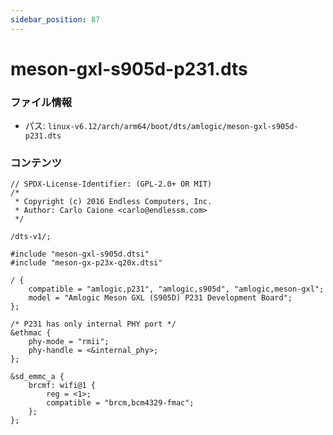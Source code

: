 ```yaml
---
sidebar_position: 87
---
```

# meson-gxl-s905d-p231.dts

### ファイル情報

- パス: `linux-v6.12/arch/arm64/boot/dts/amlogic/meson-gxl-s905d-p231.dts`

### コンテンツ

```dts
// SPDX-License-Identifier: (GPL-2.0+ OR MIT)
/*
 * Copyright (c) 2016 Endless Computers, Inc.
 * Author: Carlo Caione <carlo@endlessm.com>
 */

/dts-v1/;

#include "meson-gxl-s905d.dtsi"
#include "meson-gx-p23x-q20x.dtsi"

/ {
	compatible = "amlogic,p231", "amlogic,s905d", "amlogic,meson-gxl";
	model = "Amlogic Meson GXL (S905D) P231 Development Board";
};

/* P231 has only internal PHY port */
&ethmac {
	phy-mode = "rmii";
	phy-handle = <&internal_phy>;
};

&sd_emmc_a {
	brcmf: wifi@1 {
		reg = <1>;
		compatible = "brcm,bcm4329-fmac";
	};
};

```
